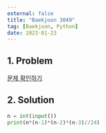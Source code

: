 ```yaml
---
external: false
title: "Baekjoon 3049"
tag: [Baekjoon, Python]
date: 2023-01-23
---
```


## 1. Problem

[문제 확인하기](https://www.acmicpc.net/problem/3049)

## 2. Solution

```python
n = int(input())
print(n*(n-1)*(n-2)*(n-3)//24)
```
